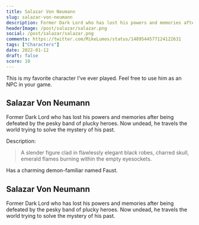 ```yaml
---
title: Salazar Von Neumann
slug: salazar-von-neumann
description: Former Dark Lord who has lost his powers and memories after being defeated by the pesky band of plucky heroes.
headerImage: /post/salazar/salazar.png
social: /post/salazar/salazar.png
comments: https://twitter.com/MikeLumos/status/1489544577124122631
tags: ["Characters"]
date: 2022-01-12
draft: false
score: 10
---
```


This is my favorite character I've ever played. Feel free to use him as an NPC in your game.

<CharacterBox src="/post/salazar/salazar-token.png">

## Salazar Von Neumann
Former Dark Lord who has lost his powers and memories after being defeated by the pesky band of plucky heroes. Now undead, he travels the world trying to solve the mystery of his past.
	
</CharacterBox>

Description:

> A slender figure clad in flawlessly elegant black robes, charred skull, emerald flames burning within the empty eyesockets.


Has a charming demon-familiar named Faust.

<CharacterBox src="/post/salazar/faust-token.png">

## Salazar Von Neumann
Former Dark Lord who has lost his powers and memories after being defeated by the pesky band of plucky heroes. Now undead, he travels the world trying to solve the mystery of his past.
	
</CharacterBox>